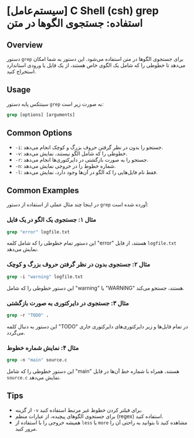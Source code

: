 # [سیستم‌عامل] C Shell (csh) grep استفاده: جستجوی الگوها در متن

## Overview
دستور `grep` برای جستجوی الگوها در متن استفاده می‌شود. این دستور به شما امکان می‌دهد تا خطوطی را که شامل یک الگوی خاص هستند، از یک فایل یا ورودی استاندارد استخراج کنید.

## Usage
سینتکس پایه دستور `grep` به صورت زیر است:

```csh
grep [options] [arguments]
```

## Common Options
- `-i`: جستجو را بدون در نظر گرفتن حروف بزرگ و کوچک انجام می‌دهد.
- `-v`: خطوطی را که شامل الگو نیستند، نمایش می‌دهد.
- `-r`: جستجو را به صورت بازگشتی در دایرکتوری‌ها انجام می‌دهد.
- `-n`: شماره خطوط را در خروجی نمایش می‌دهد.
- `-l`: فقط نام فایل‌هایی را که الگو در آن‌ها وجود دارد، نمایش می‌دهد.

## Common Examples
در اینجا چند مثال عملی از استفاده از دستور `grep` آورده شده است:

### مثال ۱: جستجوی یک الگو در یک فایل
```csh
grep "error" logfile.txt
```
این دستور تمام خطوطی را که شامل کلمه "error" هستند، از فایل `logfile.txt` نمایش می‌دهد.

### مثال ۲: جستجوی بدون در نظر گرفتن حروف بزرگ و کوچک
```csh
grep -i "warning" logfile.txt
```
این دستور خطوطی را که شامل "warning" یا "WARNING" هستند، جستجو می‌کند.

### مثال ۳: جستجوی در دایرکتوری به صورت بازگشتی
```csh
grep -r "TODO" .
```
این دستور به دنبال کلمه "TODO" در تمام فایل‌ها و زیر دایرکتوری‌های دایرکتوری جاری می‌گردد.

### مثال ۴: نمایش شماره خطوط
```csh
grep -n "main" source.c
```
این دستور خطوطی را که شامل "main" هستند، همراه با شماره خط آن‌ها در فایل `source.c` نمایش می‌دهد.

## Tips
- از گزینه `-v` برای فیلتر کردن خطوط غیر مرتبط استفاده کنید.
- برای جستجوی الگوهای پیچیده، از عبارات منظم (regex) استفاده کنید.
- همیشه خروجی را با استفاده از `less` یا `more` مشاهده کنید تا بتوانید به راحتی آن را مرور کنید.